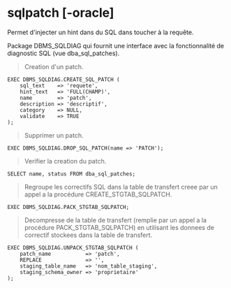 # sqlpatch [-oracle]

Permet d'injecter un hint dans du SQL dans toucher à la requête.

Package DBMS_SQLDIAG qui fournit une interface avec la fonctionnalité de diagnostic SQL (vue dba_sql_patches).

> Creation d'un patch.

```
EXEC DBMS_SQLDIAG.CREATE_SQL_PATCH (
    sql_text    => 'requete',
    hint_text   => 'FULL(CHAMP)',
    name        => 'patch',
    description => 'descriptif',
    category    => NULL,
    validate    => TRUE
);
```

> Supprimer un patch.

```
EXEC DBMS_SQLDIAG.DROP_SQL_PATCH(name => 'PATCH');
```

> Verifier la creation du patch.

```
SELECT name, status FROM dba_sql_patches;
```

> Regroupe les correctifs SQL dans la table de transfert creee par un appel a la procédure CREATE_STGTAB_SQLPATCH.

```
EXEC DBMS_SQLDIAG.PACK_STGTAB_SQLPATCH;
```

> Decompresse de la table de transfert (remplie par un appel a la procédure PACK_STGTAB_SQLPATCH) en utilisant les donnees de correctif stockees dans la table de transfert.

```
EXEC DBMS_SQLDIAG.UNPACK_STGTAB_SQLPATCH (
    patch_name           => 'patch',
    REPLACE              => '',
    staging_table_name   => 'nom_table_staging',
    staging_schema_owner => 'proprietaire'
);
```